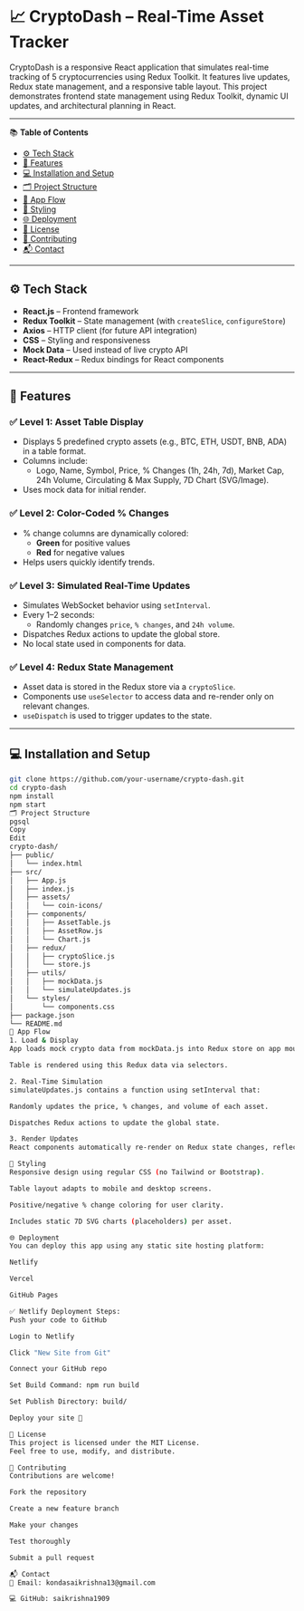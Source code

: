 # 📈 CryptoDash – Real-Time Asset Tracker

CryptoDash is a responsive React application that simulates real-time tracking of 5 cryptocurrencies using Redux Toolkit. It features live updates, Redux state management, and a responsive table layout. This project demonstrates frontend state management using Redux Toolkit, dynamic UI updates, and architectural planning in React.

---

📚 **Table of Contents**

- [⚙️ Tech Stack](#️-tech-stack)  
- [🚀 Features](#-features)  
- [💻 Installation and Setup](#-installation-and-setup)  
- [🗂️ Project Structure](#️-project-structure)  
- [🔁 App Flow](#-app-flow)  
- [🎨 Styling](#-styling)  
- [🌐 Deployment](#-deployment)  
- [📜 License](#-license)  
- [🤝 Contributing](#-contributing)  
- [📬 Contact](#-contact)

---

## ⚙️ Tech Stack

- **React.js** – Frontend framework  
- **Redux Toolkit** – State management (with `createSlice`, `configureStore`)  
- **Axios** – HTTP client (for future API integration)  
- **CSS** – Styling and responsiveness  
- **Mock Data** – Used instead of live crypto API  
- **React-Redux** – Redux bindings for React components  

---

## 🚀 Features

### ✅ Level 1: Asset Table Display  
- Displays 5 predefined crypto assets (e.g., BTC, ETH, USDT, BNB, ADA) in a table format.
- Columns include:
  - Logo, Name, Symbol, Price, % Changes (1h, 24h, 7d), Market Cap, 24h Volume, Circulating & Max Supply, 7D Chart (SVG/Image).
- Uses mock data for initial render.

### ✅ Level 2: Color-Coded % Changes  
- % change columns are dynamically colored:
  - **Green** for positive values
  - **Red** for negative values
- Helps users quickly identify trends.

### ✅ Level 3: Simulated Real-Time Updates  
- Simulates WebSocket behavior using `setInterval`.
- Every 1–2 seconds:
  - Randomly changes `price`, `% changes`, and `24h volume`.
- Dispatches Redux actions to update the global store.
- No local state used in components for data.

### ✅ Level 4: Redux State Management  
- Asset data is stored in the Redux store via a `cryptoSlice`.
- Components use `useSelector` to access data and re-render only on relevant changes.
- `useDispatch` is used to trigger updates to the state.

---

## 💻 Installation and Setup

```bash
git clone https://github.com/your-username/crypto-dash.git
cd crypto-dash
npm install
npm start
🗂️ Project Structure
pgsql
Copy
Edit
crypto-dash/
├── public/
│   └── index.html
├── src/
│   ├── App.js
│   ├── index.js
│   ├── assets/
│   │   └── coin-icons/
│   ├── components/
│   │   ├── AssetTable.js
│   │   ├── AssetRow.js
│   │   └── Chart.js
│   ├── redux/
│   │   ├── cryptoSlice.js
│   │   └── store.js
│   ├── utils/
│   │   ├── mockData.js
│   │   └── simulateUpdates.js
│   └── styles/
│       └── components.css
├── package.json
└── README.md
🔁 App Flow
1. Load & Display
App loads mock crypto data from mockData.js into Redux store on app mount.

Table is rendered using this Redux data via selectors.

2. Real-Time Simulation
simulateUpdates.js contains a function using setInterval that:

Randomly updates the price, % changes, and volume of each asset.

Dispatches Redux actions to update the global state.

3. Render Updates
React components automatically re-render on Redux state changes, reflecting real-time values.

🎨 Styling
Responsive design using regular CSS (no Tailwind or Bootstrap).

Table layout adapts to mobile and desktop screens.

Positive/negative % change coloring for user clarity.

Includes static 7D SVG charts (placeholders) per asset.

🌐 Deployment
You can deploy this app using any static site hosting platform:

Netlify

Vercel

GitHub Pages

✅ Netlify Deployment Steps:
Push your code to GitHub

Login to Netlify

Click "New Site from Git"

Connect your GitHub repo

Set Build Command: npm run build

Set Publish Directory: build/

Deploy your site 🎉

📜 License
This project is licensed under the MIT License.
Feel free to use, modify, and distribute.

🤝 Contributing
Contributions are welcome!

Fork the repository

Create a new feature branch

Make your changes

Test thoroughly

Submit a pull request

📬 Contact
📧 Email: kondasaikrishna13@gmail.com

💻 GitHub: saikrishna1909

